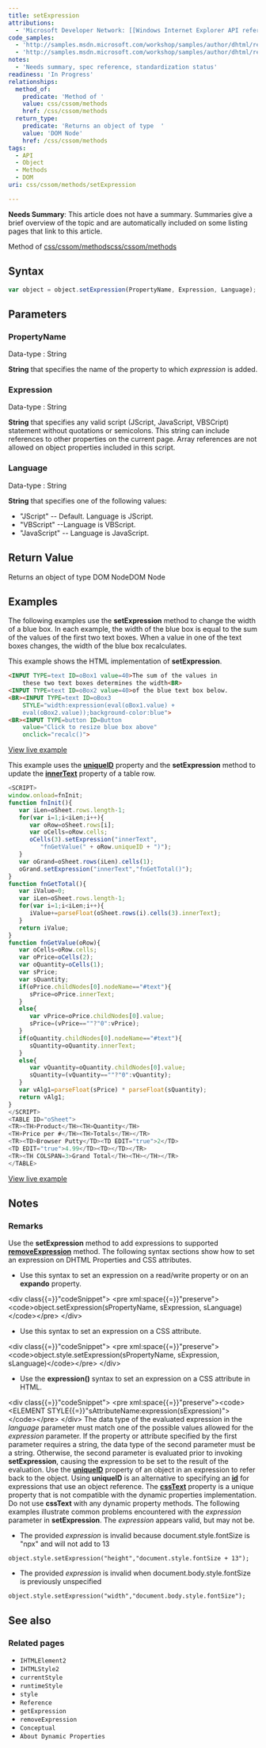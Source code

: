 ```yaml
---
title: setExpression
attributions:
  - 'Microsoft Developer Network: [[Windows Internet Explorer API reference](http://msdn.microsoft.com/en-us/library/ie/hh828809%28v=vs.85%29.aspx) Article]'
code_samples:
  - 'http://samples.msdn.microsoft.com/workshop/samples/author/dhtml/refs/recalc_inline.htm'
  - 'http://samples.msdn.microsoft.com/workshop/samples/author/dhtml/refs/setExpression.htm'
notes:
  - 'Needs summary, spec reference, standardization status'
readiness: 'In Progress'
relationships:
  method_of:
    predicate: 'Method of '
    value: css/cssom/methods
    href: /css/cssom/methods
  return_type:
    predicate: 'Returns an object of type  '
    value: 'DOM Node'
    href: /css/cssom/methods
tags:
  - API
  - Object
  - Methods
  - DOM
uri: css/cssom/methods/setExpression

---
```

**Needs Summary**: This article does not have a summary. Summaries give a brief overview of the topic and are automatically included on some listing pages that link to this article.

Method of [css/cssom/methods](/css/cssom/methods)[css/cssom/methods](/css/cssom/methods)

## Syntax

``` js
var object = object.setExpression(PropertyName, Expression, Language);
```

## Parameters

### PropertyName

 Data-type
:   String

**String** that specifies the name of the property to which *expression* is added.

### Expression

 Data-type
:   String

**String** that specifies any valid script (JScript, JavaScript, VBSCript) statement without quotations or semicolons. This string can include references to other properties on the current page. Array references are not allowed on object properties included in this script.

### Language

 Data-type
:   String

**String** that specifies one of the following values:

-   "JScript" -- Default. Language is JScript.
-   "VBScript" --Language is VBScript.
-   "JavaScript" -- Language is JavaScript.

## Return Value

Returns an object of type DOM NodeDOM Node

## Examples

The following examples use the **setExpression** method to change the width of a blue box. In each example, the width of the blue box is equal to the sum of the values of the first two text boxes. When a value in one of the text boxes changes, the width of the blue box recalculates.

This example shows the HTML implementation of **setExpression**.

``` html
<INPUT TYPE=text ID=oBox1 value=40>The sum of the values in
    these two text boxes determines the width<BR>
<INPUT TYPE=text ID=oBox2 value=40>of the blue text box below.
<BR><INPUT TYPE=text ID=oBox3
    STYLE="width:expression(eval(oBox1.value) +
    eval(oBox2.value));background-color:blue">
<BR><INPUT TYPE=button ID=Button
    value="Click to resize blue box above"
    onclick="recalc()">
```

[View live example](http://samples.msdn.microsoft.com/workshop/samples/author/dhtml/refs/recalc_inline.htm)

This example uses the [**uniqueID**](/dom/HTMLElement/uniqueID) property and the **setExpression** method to update the [**innerText**](/dom/HTMLElement/innerText) property of a table row.

``` js
<SCRIPT>
window.onload=fnInit;
function fnInit(){
   var iLen=oSheet.rows.length-1;
   for(var i=1;i<iLen;i++){
      var oRow=oSheet.rows[i];
      var oCells=oRow.cells;
      oCells(3).setExpression("innerText",
         "fnGetValue(" + oRow.uniqueID + ")");
   }
   var oGrand=oSheet.rows(iLen).cells(1);
   oGrand.setExpression("innerText","fnGetTotal()");
}
function fnGetTotal(){
   var iValue=0;
   var iLen=oSheet.rows.length-1;
   for(var i=1;i<iLen;i++){
      iValue+=parseFloat(oSheet.rows(i).cells(3).innerText);
   }
   return iValue;
}
function fnGetValue(oRow){
   var oCells=oRow.cells;
   var oPrice=oCells(2);
   var oQuantity=oCells(1);
   var sPrice;
   var sQuantity;
   if(oPrice.childNodes[0].nodeName=="#text"){
      sPrice=oPrice.innerText;
   }
   else{
      var vPrice=oPrice.childNodes[0].value;
      sPrice=(vPrice==""?"0":vPrice);
   }
   if(oQuantity.childNodes[0].nodeName=="#text"){
      sQuantity=oQuantity.innerText;
   }
   else{
      var vQuantity=oQuantity.childNodes[0].value;
      sQuantity=(vQuantity==""?"0":vQuantity);
   }
   var vAlg1=parseFloat(sPrice) * parseFloat(sQuantity);
   return vAlg1;
}
</SCRIPT>
<TABLE ID="oSheet">
<TR><TH>Product</TH><TH>Quantity</TH>
<TH>Price per #</TH><TH>Totals</TH></TR>
<TR><TD>Browser Putty</TD><TD EDIT="true">2</TD>
<TD EDIT="true">4.99</TD><TD></TD></TR>
<TR><TH COLSPAN=3>Grand Total</TH><TH></TH></TR>
</TABLE>
```

[View live example](http://samples.msdn.microsoft.com/workshop/samples/author/dhtml/refs/setExpression.htm)

## Notes

### Remarks

Use the **setExpression** method to add expressions to supported [**removeExpression**](/css/cssom/methods/removeExpression) method. The following syntax sections show how to set an expression on DHTML Properties and CSS attributes.

-   Use this syntax to set an expression on a read/write property or on an **expando** property.

\<div class{{=}}"codeSnippet"\> \<pre xml:space{{=}}"preserve"\>\<code\>object.setExpression(sPropertyName, sExpression, sLanguage)\</code\>\</pre\> \</div\>

-   Use this syntax to set an expression on a CSS attribute.

\<div class{{=}}"codeSnippet"\> \<pre xml:space{{=}}"preserve"\>\<code\>object.style.setExpression(sPropertyName, sExpression, sLanguage)\</code\>\</pre\> \</div\>

-   Use the **expression()** syntax to set an expression on a CSS attribute in HTML.

\<div class{{=}}"codeSnippet"\> \<pre xml:space{{=}}"preserve"\>\<code\>\<ELEMENT STYLE{{=}}"sAttributeName:expression(sExpression)"\>\</code\>\</pre\> \</div\> The data type of the evaluated expression in the *language* parameter must match one of the possible values allowed for the *expression* parameter. If the property or attribute specified by the first parameter requires a string, the data type of the second parameter must be a string. Otherwise, the second parameter is evaluated prior to invoking **setExpression**, causing the expression to be set to the result of the evaluation. Use the [**uniqueID**](/dom/HTMLElement/uniqueID) property of an object in an expression to refer back to the object. Using **uniqueID** is an alternative to specifying an [**id**](/html/attributes/id) for expressions that use an object reference. The [**cssText**](/css/cssom/styleSheet/cssText) property is a unique property that is not compatible with the dynamic properties implementation. Do not use **cssText** with any dynamic property methods. The following examples illustrate common problems encountered with the *expression* parameter in **setExpression**. The *expression* appears valid, but may not be.

-   The provided *expression* is invalid because document.style.fontSize is "npx" and will not add to 13

`object.style.setExpression("height","document.style.fontSize + 13"); `

-   The provided *expression* is invalid when document.body.style.fontSize is previously unspecified

`object.style.setExpression("width","document.body.style.fontSize"); `

## See also

### Related pages

-   `IHTMLElement2`
-   `IHTMLStyle2`
-   `currentStyle`
-   `runtimeStyle`
-   `style`
-   `Reference`
-   `getExpression`
-   `removeExpression`
-   `Conceptual`
-   `About Dynamic Properties`
